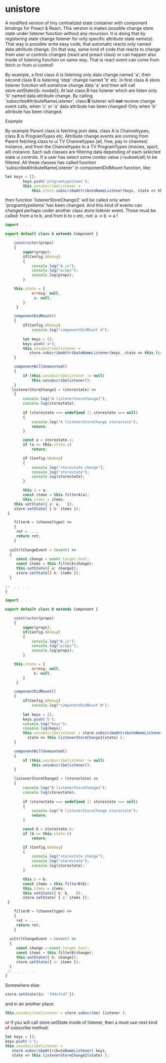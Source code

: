 # unistore
A modified version of tiny centralized state container with component bindings for Preact &amp; React. This version is makes possible change store state under listener function without any recursion. It is doing that by registering state change listener for only specific attribute state name(s). That way is possible write easy code, that automatic reacts only named data attribute change. On that way, same kind of code that reacts to change from user ui controls changes (react and preact class) or can happen also inside of listening function on same way. That is react event can come from fetch or from ui control! 

By example, a first class A is listening only data change named 'a', then second class B is listening 'step' change named 'b' etc. In first class A store listener function will somehow change data 'a' and then will call store.setState({b: modat}); At last class B has listener which are listen only 'b' named data attribute change. By calling 'subscribeAttributeNameListener', class **B** listener will **not** receive change event calls, when 'c' or 'a' data attribute has been changed! Only when 'b' attribute has been changed. 

Example

By example Parent class is fetching json data, class A is Channeltypes, class B is ProgramTypes etc. Attribute change events are coming from Parent fetching class to ui TV Channeltypes (all, free, pay tv channes) instance, and from the Channeltypes to a TV ProgramTypes (movies, sport, all) instance. Each sub classes are filtering data depending of each selected state ui controls. If a user has select some combo value (=subset/all) to be filtered. All these classes has called function 'subscribeAttributeNameListener' in componentDidMount function, like:

```javascript
let keys = [];
		keys.push('programtypeitems');
        this.unsubscribelistener = 
		    this.store.subscribeAttributeNameListener(keys, state => this.listenerStoreChange2(state) );
```
		    
then function 'listenerStoreChange2' will be called only when 'programtypeitems' has been changed. And this kind of events can changed perhaps under another class store listener event. Those must be called: from a to b, and from b to c etc, not: a -> b -> a !

```javascript
import . . .

export default class A extends Component {

	constructor(props)
	{
		super(props);
		if(Config.bDebug) 
		{
			console.log("A.js");
			console.log("props");
			console.log(props);
		}

  	this.state = {
			errmsg: null,
			 a: null,																					
		}	
	 }

	componentDidMount()
	{
		if(Config.bDebug) 				
			console.log("componentDidMount A");
			
		let keys = [];
		keys.push('a');
        this.unsubscribelistener = 
		   store.subscribeAttributeNameListener(keys, state => this.listenerStoreChange2(state) );                
	}

	componentWillUnmounted()
	{
		if (this.unsubscribelistener != null)
			this.unsubscribelistener();
	}
   listenerStoreChange2 = (storestate) =>
    {
        console.log("A listenerStoreChange2");
        console.log(storestate);
        
        if (storestate === undefined || storestate === null)
        {
            console.log("A listenerStoreChange storestate");
            return;
        }

        const a = storestate.a;	
		if (a == this.state.a)
			return;

		if (Config.bDebug)
		{
			console.log("storestate change");
			console.log("storestate");
			console.log(storestate);
		}

		this.a = a;
		const items = this.filterA(a);
		this.items = items;
    this.setState({ a: a,	});
    store.setState( { b: items });
 }	

	filterA = (channeltype) =>
	{
     ret = ....
     return ret;
	}
  
  uiCtrlChangeEvent = (event) =>
  {
     const change = event.target.text;
     const items = this.filterA(change);
     this.setState({ a: change});
     store.setState({ b: items });
  }
  
//  . . . .
}
```

```javascript
import . . .

export default class B extends Component {

	constructor(props)
	{
		super(props);
		if(Config.bDebug) 
		{
			console.log("B.js");
			console.log("props");
			console.log(props);
		}

  	this.state = {
			errmsg: null,
			 b: null,																					
		}	
	 }

	componentDidMount()
	{
		if(Config.bDebug) 				
			console.log("componentDidMount B");
			
		let keys = [];
		keys.push('b');
		console.log("keys");
		console.log(keys);
        this.unsubscribelistener = store.subscribeAttributeNameListener(keys,
		  state => this.listenerStoreChange2(state) );                
	}

	componentWillUnmounted()
	{
		if (this.unsubscribelistener != null)
			this.unsubscribelistener();
	}

    listenerStoreChange2 = (storestate) =>
    {
        console.log("B listenerStoreChange2");
        console.log(storestate);
        
        if (storestate === undefined || storestate === null)
        {
            console.log("B listenerStoreChange storestate");
            return;
        }

        const b = storestate.b;	
		if (b == this.state.b)
			return;

		if (Config.bDebug)
		{
			console.log("storestate change");
			console.log("storestate");
			console.log(storestate);
		}

		this.b = b;
		const items = this.filterB(b);
		this.items = items;
        this.setState({ b: b,	});
        store.setState( { c: items });
 }	

	filterB = (channeltype) =>
	{
     ret = ....
     return ret;
	}
  
  uiCtrlChangeEvent = (event) =>
  {
     const change = event.target.text;
     const items = this.filterB(change);
     this.setState({ b: change});
     store.setState({ c: items });
  }
 // . . . . .
}
```

Somewhere else:

```javascript
store.setState({a: 'fddsfsdf'});
```

and in an another place:

```javascript
this.unsubscribelistener = store.subscribe( listener );
```

or if you will call store.setState inside of listener, then a must use next kind of subscribe method: 

```javascript
let keys = [];
keys.push('c');
this.unsubscribelistener = 
   store.subscribeAttributeNameListener( keys,
   state => this.listenerStoreChange2(state) ); 
   ```
   
